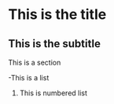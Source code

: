 # This is the title
## This is the subtitle

This is a section

-This is a list

1. This is numbered list
